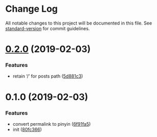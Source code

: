 # Change Log

All notable changes to this project will be documented in this file. See [standard-version](https://github.com/conventional-changelog/standard-version) for commit guidelines.

<a name="0.2.0"></a>
# [0.2.0](https://github.com/viko16/vuepress-plugin-permalink-pinyin/compare/v0.1.0...v0.2.0) (2019-02-03)


### Features

* retain ‘/’ for posts path ([5d881c3](https://github.com/viko16/vuepress-plugin-permalink-pinyin/commit/5d881c3))



<a name="0.1.0"></a>
# 0.1.0 (2019-02-03)


### Features

* convert permalink to pinyin ([6f91fa5](https://github.com/viko16/vuepress-plugin-permalink-pinyin/commit/6f91fa5))
* init ([80fc366](https://github.com/viko16/vuepress-plugin-permalink-pinyin/commit/80fc366))
